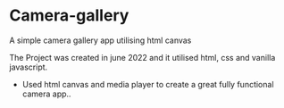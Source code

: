 # Camera-gallery
A simple camera gallery app utilising html canvas 

The Project was created in june 2022 and it utilised html, css and vanilla javascript.
- Used html canvas and media player to create a great fully functional camera app..
